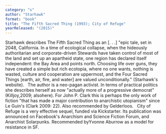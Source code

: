```yaml
---
category: "s"
author: "Starhawk"
format: "book"
title: "The Fifth Sacred Thing (1993); City of Refuge"
yearReleased: "(2015)"
---
```

Starhawk describes The Fifth Sacred Thing as an [. . .] "epic tale, set in 2048, California. In a time of ecological collapse, when the hideously authoritarian and corporate-driven Stewards have taken control of most of the land and set up an apartheid state, one region has declared itself independent: the Bay Area and points north. Choosing life over guns, they have created a simple but rich ecotopia, where no one wants, nothing is wasted, culture and cooperation are uppermost, and the Four Sacred Things [earth, air, fire, and water] are valued unconditionally." (Starhawk's website).
 
The author is a neo-pagan activist. In terms of practical politics she describes herself as now "actually more of a progressive democrat" (Killjoy,2009; alsohere). For John P. Clark this is perhaps the only work of fiction "that has made a major contribution to anarchistic utopianism" since Le Guin's (Clark 2009: 22). Also recommended by Gelderloos.
 
City of Refuge is a very effective sequel, funded via Kickstarter. Its publication was announced on Facebook's Anarchism and Science Fiction Forum, and Anarchist Solarpunks. Recommended byYvonne Aburrow as a model for resistance in SF.
